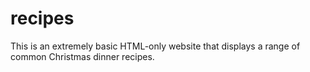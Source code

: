 # recipes

This is an extremely basic HTML-only website that displays a range of common Christmas dinner recipes.